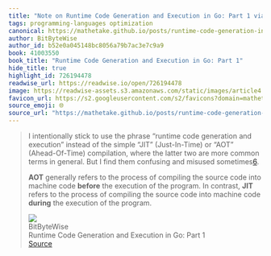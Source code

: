 ```yaml
---
title: "Note on Runtime Code Generation and Execution in Go: Part 1 via BitByteWise"
tags: programming-languages optimization
canonical: https://mathetake.github.io/posts/runtime-code-generation-in-go-part-1/
author: BitByteWise
author_id: b52e0a045148bc8056a79b7ac3e7c9a9
book: 41003550
book_title: "Runtime Code Generation and Execution in Go: Part 1"
hide_title: true
highlight_id: 726194478
readwise_url: https://readwise.io/open/726194478
image: https://readwise-assets.s3.amazonaws.com/static/images/article4.6bc1851654a0.png
favicon_url: https://s2.googleusercontent.com/s2/favicons?domain=mathetake.github.io
source_emoji: 🌐
source_url: "https://mathetake.github.io/posts/runtime-code-generation-in-go-part-1/#:~:text=I%20intentionally%20stick,of%20the%20program."
---
```


> I intentionally stick to use the phrase “runtime code generation and execution” instead of the simple “JIT” (Just-In-Time) or “AOT” (Ahead-Of-Time) compilation, where the latter two are more common terms in general. But I find them confusing and misused sometimes[6](https://mathetake.github.io/posts/runtime-code-generation-in-go-part-1#fn:6).
> 
> **AOT** generally refers to the process of compiling the source code into machine code **before** the execution of the program. In contrast, **JIT** refers to the process of compiling the source code into machine code **during** the execution of the program.
> <div class="quoteback-footer"><div class="quoteback-avatar"><img class="mini-favicon" src="https://s2.googleusercontent.com/s2/favicons?domain=mathetake.github.io"></div><div class="quoteback-metadata"><div class="metadata-inner"><span style="display:none">FROM:</span><div aria-label="BitByteWise" class="quoteback-author"> BitByteWise</div><div aria-label="Runtime Code Generation and Execution in Go: Part 1" class="quoteback-title"> Runtime Code Generation and Execution in Go: Part 1</div></div></div><div class="quoteback-backlink"><a target="_blank" aria-label="go to the full text of this quotation" rel="noopener" href="https://mathetake.github.io/posts/runtime-code-generation-in-go-part-1/#:~:text=I%20intentionally%20stick,of%20the%20program." class="quoteback-arrow"> Source</a></div></div>